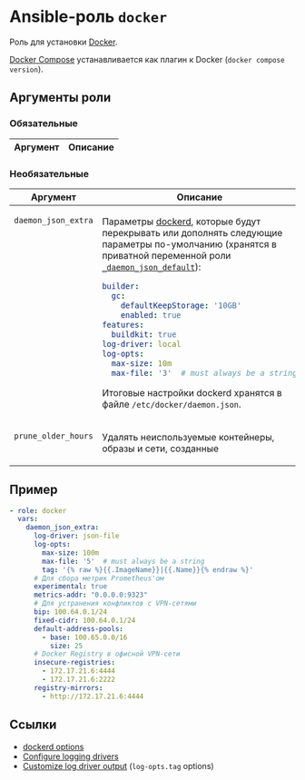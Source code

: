 # Ansible-роль `docker`

Роль для установки [Docker](https://docs.docker.com/engine/install/).

[Docker Compose](https://docs.docker.com/compose/) устанавливается как плагин к Docker (`docker compose version`).

## Аргументы роли

### Обязательные

| Аргумент | Описание
| --- | ---

### Необязательные

<table>
<thead>
<th>
Аргумент
</th>
<th>
Описание
</th>
<th>
Default
</th>
</thead>
<tbody>

<tr>

<td valign="top">

`daemon_json_extra`

</td>
<td valign="top">

Параметры [dockerd](https://docs.docker.com/config/daemon/), которые будут перекрывать или дополнять следующие
параметры по-умолчанию (хранятся в приватной переменной роли [`_daemon_json_default`](vars/main.yml)):

```yaml
builder:
  gc:
    defaultKeepStorage: '10GB'
    enabled: true
features:
  buildkit: true
log-driver: local
log-opts:
  max-size: 10m
  max-file: '3'  # must always be a string
```

Итоговые настройки dockerd хранятся в файле `/etc/docker/daemon.json`.
</td>

<td valign="top">

`{}`

</td>

<tr>

<td valign="top">

`prune_older_hours`

</td>
<td valign="top">

Удалять неиспользуемые контейнеры, образы и сети, созданные

</td>

<td valign="top">

`168` = 24 * 7

</td>

</tr>

</tbody>
</table>

## Пример

```yaml
- role: docker
  vars:
    daemon_json_extra:
      log-driver: json-file
      log-opts:
        max-size: 100m
        max-file: '5'  # must always be a string
        tag: '{% raw %}{{.ImageName}}|{{.Name}}{% endraw %}'
      # Для сбора метрик Prometheus'ом
      experimental: true
      metrics-addr: "0.0.0.0:9323"
      # Для устранения конфликтов с VPN-сетями
      bip: 100.64.0.1/24
      fixed-cidr: 100.64.0.1/24
      default-address-pools:
        - base: 100.65.0.0/16
          size: 25
      # Docker Registry в офисной VPN-сети
      insecure-registries:
        - 172.17.21.6:4444
        - 172.17.21.6:2222
      registry-mirrors:
        - http://172.17.21.6:4444
```

## Ссылки

- [dockerd options](https://docs.docker.com/engine/reference/commandline/dockerd/)
- [Configure logging drivers](https://docs.docker.com/config/containers/logging/configure/)
- [Customize log driver output](https://docs.docker.com/config/containers/logging/log_tags/) (`log-opts.tag` options)

